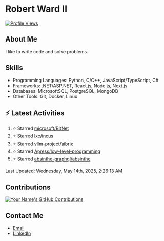 
# Robert Ward II

[![Profile Views](https://komarev.com/ghpvc/?username=Robert-W-Ward)](https://github.com/Robert-W-Ward)

## About Me
I like to write code and solve problems.

## Skills
- Programming Languages: Python, C/C++, JavaScript/TypeScript, C#
- Frameworks: .NET/ASP.NET, React.js, Node.js, Next.js
- Databases: MicrosoftSQL, PostgreSQL, MongoDB
- Other Tools: Git, Docker, Linux

## :zap: Latest Activities
<!--RECENT_ACTIVITY:start-->
1. ⭐ Starred [microsoft/BitNet](https://github.com/microsoft/BitNet)
2. ⭐ Starred [lxc/incus](https://github.com/lxc/incus)
3. ⭐ Starred [vllm-project/aibrix](https://github.com/vllm-project/aibrix)
4. ⭐ Starred [Apress/low-level-programming](https://github.com/Apress/low-level-programming)
5. ⭐ Starred [absinthe-graphql/absinthe](https://github.com/absinthe-graphql/absinthe)
<!--RECENT_ACTIVITY:end-->

<!--RECENT_ACTIVITY:last_update-->
Last Updated: Wednesday, May 14th, 2025, 2:26:13 AM
<!--RECENT_ACTIVITY:last_update_end-->

<!--END_SECTIN:activity-->
## Contributions
[![Your Name's GitHub Contributions](https://github-readme-streak-stats.herokuapp.com/?user=Robert-W-Ward&theme=radical)](https://github.com/your-username)

## Contact Me
- [Email](mailto:robertwesleyward2019@gmail.com)
- [LinkedIn](https://linkedin.com/in/https://www.linkedin.com/in/robert-ward-ii/)
